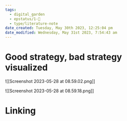 ```yaml
---
tags:
  - digital_garden
  - epstatus/1-🌱
  - type/literature-note
date_created: Tuesday, May 30th 2023, 12:25:04 pm
date_modified: Wednesday, May 31st 2023, 7:54:43 am
---
```

# Good strategy, bad strategy visualized

![[Screenshot 2023-05-28 at 08.59.02.png]]

![[Screenshot 2023-05-28 at 08.59.18.png]]


# Linking